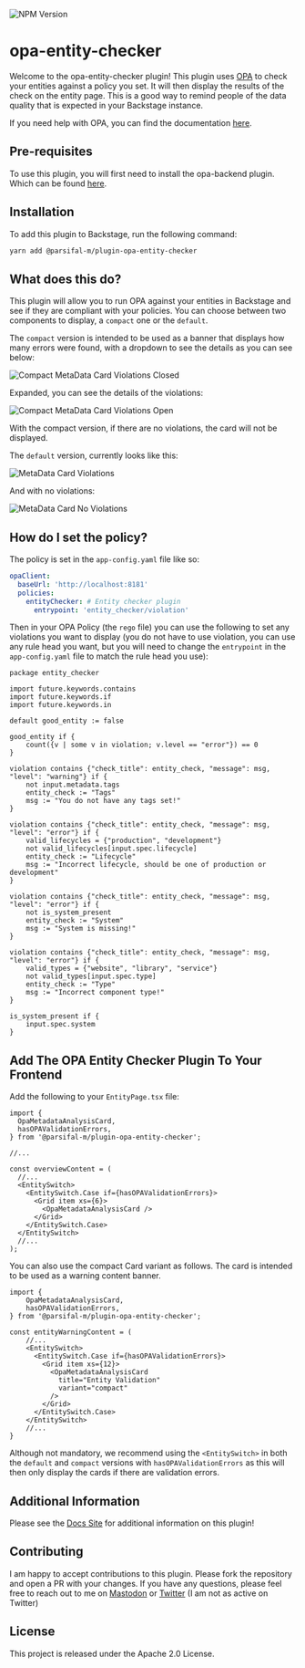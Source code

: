 ![NPM Version](https://img.shields.io/npm/v/%40parsifal-m%2Fplugin-opa-entity-checker?logo=npm)

# opa-entity-checker

Welcome to the opa-entity-checker plugin! This plugin uses [OPA](https://github.com/open-policy-agent/opa) to check your entities against a policy you set. It will then display the results of the check on the entity page. This is a good way to remind people of the data quality that is expected in your Backstage instance.

If you need help with OPA, you can find the documentation [here](https://www.openpolicyagent.org/docs/latest/).

## Pre-requisites

To use this plugin, you will first need to install the opa-backend plugin. Which can be found [here](../backstage-opa-backend/README.md).

## Installation

To add this plugin to Backstage, run the following command:

```bash
yarn add @parsifal-m/plugin-opa-entity-checker
```

## What does this do?

This plugin will allow you to run OPA against your entities in Backstage and see if they are compliant with your policies. You can choose between two components to display, a `compact` one or the `default`.

The `compact` version is intended to be used as a banner that displays how many errors were found, with a dropdown to see the details as you can see below:

![Compact MetaData Card Violations Closed](../../docs/assets/card-compact-closed.png)

Expanded, you can see the details of the violations:

![Compact MetaData Card Violations Open](../../docs/assets/card-compact-opened.png)

With the compact version, if there are no violations, the card will not be displayed.

The `default` version, currently looks like this:

![MetaData Card Violations](../../docs/assets/card1.png)

And with no violations:

![MetaData Card No Violations](../../docs/assets/card2.png)

## How do I set the policy?

The policy is set in the `app-config.yaml` file like so:

```yaml
opaClient:
  baseUrl: 'http://localhost:8181'
  policies:
    entityChecker: # Entity checker plugin
      entrypoint: 'entity_checker/violation'
```

Then in your OPA Policy (the `rego` file) you can use the following to set any violations you want to display (you do not have to use violation, you can use any rule head you want, but you will need to change the `entrypoint` in the `app-config.yaml` file to match the rule head you use):

```rego
package entity_checker

import future.keywords.contains
import future.keywords.if
import future.keywords.in

default good_entity := false

good_entity if {
	count({v | some v in violation; v.level == "error"}) == 0
}

violation contains {"check_title": entity_check, "message": msg, "level": "warning"} if {
	not input.metadata.tags
	entity_check := "Tags"
	msg := "You do not have any tags set!"
}

violation contains {"check_title": entity_check, "message": msg, "level": "error"} if {
	valid_lifecycles = {"production", "development"}
	not valid_lifecycles[input.spec.lifecycle]
	entity_check := "Lifecycle"
	msg := "Incorrect lifecycle, should be one of production or development"
}

violation contains {"check_title": entity_check, "message": msg, "level": "error"} if {
	not is_system_present
	entity_check := "System"
	msg := "System is missing!"
}

violation contains {"check_title": entity_check, "message": msg, "level": "error"} if {
	valid_types = {"website", "library", "service"}
	not valid_types[input.spec.type]
	entity_check := "Type"
	msg := "Incorrect component type!"
}

is_system_present if {
	input.spec.system
}
```

## Add The OPA Entity Checker Plugin To Your Frontend

Add the following to your `EntityPage.tsx` file:

```tsx
import {
  OpaMetadataAnalysisCard,
  hasOPAValidationErrors,
} from '@parsifal-m/plugin-opa-entity-checker';

//...

const overviewContent = (
  //...
  <EntitySwitch>
    <EntitySwitch.Case if={hasOPAValidationErrors}>
      <Grid item xs={6}>
        <OpaMetadataAnalysisCard />
      </Grid>
    </EntitySwitch.Case>
  </EntitySwitch>
  //...
);
```

You can also use the compact Card variant as follows. The card is intended to be used as a warning content banner.

```tsx
import {
    OpaMetadataAnalysisCard,
    hasOPAValidationErrors,
} from '@parsifal-m/plugin-opa-entity-checker';

const entityWarningContent = (
    //...
    <EntitySwitch>
      <EntitySwitch.Case if={hasOPAValidationErrors}>
        <Grid item xs={12}>
          <OpaMetadataAnalysisCard
            title="Entity Validation"
            variant="compact"
          />
        </Grid>
      </EntitySwitch.Case>
    </EntitySwitch>
    //...
}
```

Although not mandatory, we recommend using the `<EntitySwitch>` in both the `default` and `compact` versions with `hasOPAValidationErrors` as this will then only display the cards if there are validation errors.

## Additional Information

Please see the [Docs Site](https://parsifal-m.github.io/backstage-opa-plugins/#/opa-entity-checker/introduction) for additional information on this plugin!

## Contributing

I am happy to accept contributions to this plugin. Please fork the repository and open a PR with your changes. If you have any questions, please feel free to reach out to me on [Mastodon](https://hachyderm.io/@parcifal) or [Twitter](https://twitter.com/_PeterM_) (I am not as active on Twitter)

## License

This project is released under the Apache 2.0 License.
